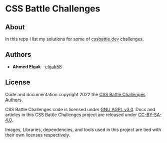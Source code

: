 # CSS Battle Challenges

## About

In this repo I list my solutions for some of  [cssbattle.dev](https://cssbattle.dev/) challenges.

## Authors

* **Ahmed Elgak** - [elgak58](https://github.com/elgak58)

## License

Code and documentation copyright 2022 the [CSS Battle Challenges Authors](https://github.com/elgak58/cssbattle-challenges/graphs/contributors). 

CSS Battle Challenges code is licensed under [GNU AGPL v3.0](https://www.gnu.org/licenses/agpl-3.0.html). Docs and articles in this CSS Battle Challenges project are released under [CC-BY-SA-4.0](https://creativecommons.org/licenses/by-sa/4.0/legalcode).

Images, Libraries, dependencies, and tools used in this project are tied with their own licenses respectively.
